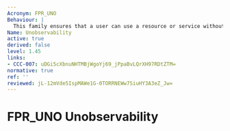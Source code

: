 ```yaml
---
Acronym: FPR_UNO
Behaviour: |
  This family ensures that a user can use a resource or service without others, especially third parties, being able to observe that the resource or service is being used.
Name: Unobservability
active: true
derived: false
level: 1.45
links:
- CCC-007: uDGi5cXbnuNHTMBjWgoYj69_jPpaBvLQrXH97RDtZTM=
normative: true
ref: ''
reviewed: jL-12mVde5IspMAWe1G-0TORRNEWw7SiuHY3A3eZ_Jw=
---
```


# FPR_UNO Unobservability